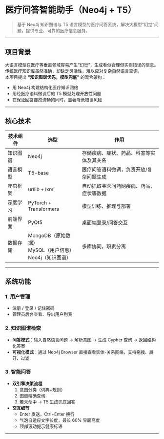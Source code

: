 # 医疗问答智能助手（Neo4j + T5）

> 基于 Neo4j 知识图谱与 T5 语言模型的医疗问答系统，解决大模型“幻觉”问题，提供专业、可靠的医疗信息服务。

---

## 项目背景

大语言模型在医疗等垂直领域容易产生“幻觉”，生成看似合理但实则错误的信息。  
传统医疗知识库虽然准确，却缺乏灵活性，难以应对复杂自然语言查询。  
本项目提出 **“知识图谱优先，模型兜底”** 的混合架构：  
- 用 Neo4j 构建结构化医疗知识网络  
- 用经医疗语料微调后的 T5 模型处理开放性问题  
- 在保证回答自然流畅的同时，显著降低错误风险  

---

## 核心技术

| 技术组件 | 选型 | 作用 |
|---|---|---|
| 知识图谱 | Neo4j | 存储疾病、症状、药品、科室等实体及其关系 |
| 语言模型 | T5-base | 医疗问答语料微调，负责开放/复杂问题生成 |
| 爬虫框架 | urllib + lxml | 自动抓取寻医问药网疾病、药品、症状等数据 |
| 深度学习 | PyTorch + Transformers | 模型训练、推理与部署 |
| 前端界面 | PyQt5 | 桌面端登录/问答交互 |
| 数据存储 | MongoDB（原始数据）<br>MySQL（用户信息）<br>Neo4j（知识图谱） | 多库协同，职责分离 |

---

## 系统功能

### 1. 用户管理
- 注册 / 登录 / 记住密码  
- 管理员后台查看、导出用户列表  

### 2. 知识图谱检索
- **问答模式**：输入自然语言问题 → 解析意图 → 生成 Cypher 查询 → 返回结构化答案  
- **可视化模式**：通过 Neo4j Browser 直接查看实体-关系网络，支持拖拽、展开、过滤  

### 3. 智能问答
- **双引擎决策流程**  
  1. 意图分类（词典+规则）  
  2. 图谱精确查询  
  3. 若未命中 → T5 生成兜底回答  
- **交互细节**  
  - Enter 发送，Ctrl+Enter 换行  
  - 气泡自适应文字长度，最长 60% 界面高度  
  - 顶部滚动提示健康标语  

---
